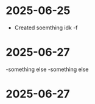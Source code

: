 # 2025-06-25

- Created soemthing idk
-f

# 2025-06-27
-something else
-something else

# 2025-06-27